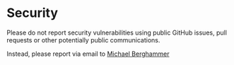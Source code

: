 # Security

Please do not report security vulnerabilities using public GitHub issues,
pull requests or other potentially public communications.

Instead, please report via email to [Michael Berghammer](mailto:info@mbelab.de)
